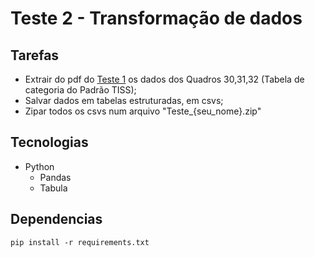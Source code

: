# Teste 2 - Transformação de dados

## Tarefas

- Extrair do pdf do [Teste 1](https://github.com/jpsaturnino/teste1_webscraping) os dados dos Quadros 30,31,32 (Tabela de categoria do Padrão TISS);
- Salvar dados em tabelas estruturadas, em csvs;
- Zipar todos os csvs num arquivo "Teste\_{seu_nome}.zip"

## Tecnologias

- Python
  - Pandas
  - Tabula

## Dependencias

```
pip install -r requirements.txt
```
